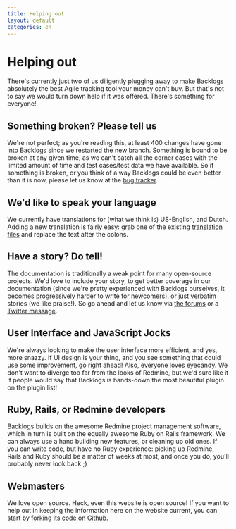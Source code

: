 ```yaml
---
title: Helping out
layout: default
categories: en
---
```

# Helping out

There's currently just two of us diligently plugging away to make Backlogs absolutely the best Agile tracking tool your money can't buy. But that's not to say we would turn down help if it was offered. There's something for everyone!

## Something broken? Please tell us

We're not perfect; as you're reading this, at least 400 changes have gone into Backlogs since we restarted the new branch. Something is bound to be broken at any given time, 
as we can't catch all the corner cases with the limited amount of time and test cases/test data we have available. 
So if something is broken, or you think of a way Backlogs could be even better than it is now, please let us know at the [bug tracker](https://github.com/relaxdiego/redmine_backlogs/issues).

## We'd like to speak your language

We currently have translations for (what we think is) US-English, and Dutch. Adding a new translation is fairly easy: grab one of the existing [translation files](http://github.com/relaxdiego/redmine_backlogs/tree/master/config/locales/) 
and replace the text after the colons.

## Have a story? Do tell!

The documentation is traditionally a weak point for many open-source projects. We'd love to include your story, to get better coverage in our documentation (since we're pretty experienced with 
Backlogs ourselves, it becomes progressively harder to write for newcomers), or just verbatim stories (we like praise!). So go ahead and let us know via [the forums](http://forum.redminebacklogs.net) 
or a [Twitter message](http://twitter.com/redminebacklogs).

## User Interface and JavaScript Jocks

We're always looking to make the user interface more efficient, and yes, more snazzy. If UI design is your thing, and you see something that could use some improvement, go right ahead! 
Also, everyone loves eyecandy. We don't want to diverge too far from the looks of Redmine, but we'd sure like it if people would say that Backlogs is hands-down the most beautiful plugin on the plugin list!

## Ruby, Rails, or Redmine developers

Backlogs builds on the awesome Redmine project management software, which in turn is built on the equally awesome Ruby on Rails framework. We can always use a hand building new features, 
or cleaning up old ones. If you can write code, but have no Ruby experience: picking up Redmine, Rails and Ruby should be a matter of weeks at most, and once you do, you'll probably never look back ;)

## Webmasters

We love open source. Heck, even this website is open source! If you want to help out in keeping the information here on the website current, you can start by forking [its code on Github](http://github.com/relaxdiego/www.redminebacklogs.net).
